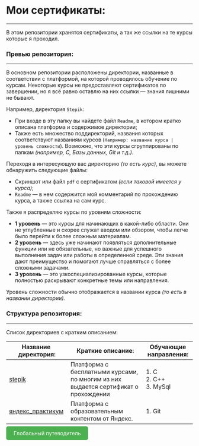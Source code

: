 # Мои сертификаты:

---

В этом репозитории хранятся сертификаты, а так же ссылки на те курсы которые я проходил.

### Превью репозитория:

---

В основном репозитории расположены директории, названные в соответствии с платформой, на которой проводилось обучение по курсам. Некоторые курсы не предоставляют сертификатов по завершении, но я всё равно оставлю на них ссылки — знания лишними не бывают.

Например, директория `Stepik`:

* При входе в эту папку вы найдете файл `Readme`, в котором кратко описана платформа и содержимое директории;
* Также есть множество поддиректорий, названия которых соответствуют названиям курсов (`Например: название курса | уровень сложности`). Возможно, что эти курсы сгруппированы по папкам *(например, C, Базы данных, Git и т.д.)*.

Переходя в интересующую вас директорию *(то есть курс)*, вы можете обнаружить следующие файлы:

* Скриншот или файл `pdf` с сертификатом *(если таковой имеется у курса)*;
* `Readme` — в нем содержится мой комментарий по прохождению курса, а также ссылка на сам курс.

Также я распределяю курсы по уровням сложности:

* **1 уровень** — это курсы для начинающих в какой-либо области. Они не углубленные и скорее служат вводом или обзором, чтобы легче было перейти к более сложным материалам.
* **2 уровень** — здесь уже начинают появляться дополнительные функции или не обязательные, но важные для успешного выполнения задач или работы в определенной среде. Эти знания дают преимущество и помогают лучше справляться с более сложными задачами.
* **3 уровень** — это узкоспециализированные курсы, которые полностью раскрывают конкретные темы или направления.

Уровень сложности обычно отображается в названии курса *(то есть в названии директории).*

### Структура  репозитория:

---

Список директориев с кратким описанием:

| Название  директория:                                                                                                                                             | Краткие описание:                                                                                                                           | Обучающие направления: |
| ------------------------------------------------------------------------------------------------------------------------------------------------------------------------------------ | ---------------------------------------------------------------------------------------------------------------------------------------------------------- | ------------------------------------------ |
| [stepik](https://github.com/Akhzariell/my_certificates/tree/main/stepik)                                                                                                                | Платформа с бесплатными курсами, по многим из них выдается сертификат о прохождении | 1. С<br />2. С++<br />3. MySql           |
| [яндекс_практикум](https://github.com/Akhzariell/my_certificates/tree/main/%D1%8F%D0%BD%D0%B4%D0%B5%D0%BA%D1%81_%D0%BF%D1%80%D0%B0%D0%BA%D1%82%D0%B8%D0%BA%D1%83%D0%BC/) | Платформа с образовательным контентом от Яндекс.                                                                 | 1. Git                                     |

<a href="https://github.com/Akhzariell/Projects" style="padding: 10px 20px; background-color: #4CAF50; color: white; text-decoration: none; border-radius: 5px;">Глобальный путеводитель</a>
